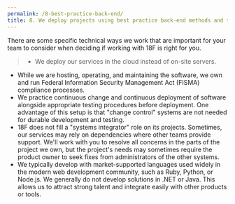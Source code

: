 ```yaml
---
permalink: /8-best-practice-back-end/
title: 8. We deploy projects using best practice back-end methods and technology
---
```


There are some specific technical ways we work that are important for your team to consider when deciding if working with 18F is right for you. 

>- We deploy our services in the cloud instead of on-site servers.
- While we are hosting, operating, and maintaining the software, we own and run Federal Information Security Management Act (FISMA) compliance processes.
- We practice continuous change and continuous deployment of software alongside appropriate testing procedures before deployment. One advantage of this setup is that "change control" systems are not needed for durable development and testing.
- 18F does not fill a "systems integrator" role on its projects. Sometimes, our services may rely on dependencies where other teams provide support. We'll work with you to resolve all concerns in the parts of the project we own, but the project's needs may sometimes require the product owner to seek fixes from administrators of the other systems.
- We typically develop with market-supported languages used widely in the modern web development community, such as Ruby, Python, or Node.js. We generally do not develop solutions in .NET or Java. This allows us to attract strong talent and integrate easily with other products or tools.
